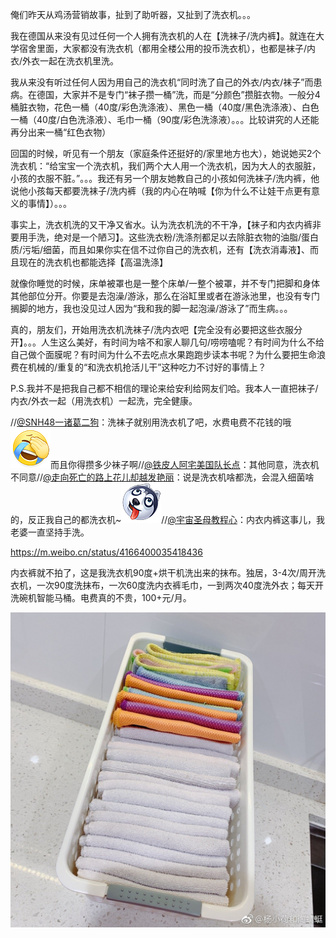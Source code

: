 俺们昨天从鸡汤营销故事，扯到了助听器，又扯到了洗衣机。。。

我在德国从来没有见过任何一个人拥有洗衣机的人在【洗袜子/洗内裤】。就连在大学宿舍里面，大家都没有洗衣机（都用全楼公用的投币洗衣机），也都是袜子/内衣/外衣一起在洗衣机里洗。

我从来没有听过任何人因为用自己的洗衣机“同时洗了自己的外衣/内衣/袜子”而患病。在德国，大家并不是专门“袜子攒一桶”洗，而是“分颜色”攒脏衣物。一般分4桶脏衣物，花色一桶（40度/彩色洗涤液）、黑色一桶（40度/黑色洗涤液）、白色一桶（40度/白色洗涤液）、毛巾一桶（90度/彩色洗涤液）。。。比较讲究的人还能再分出来一桶“红色衣物）

回国的时候，听见有一个朋友（家庭条件还挺好的/家里地方也大），她说她买2个洗衣机：“给宝宝一个洗衣机，我们两个大人用一个洗衣机，因为大人的衣服脏，小孩的衣服不脏。”。。。我还有另一个朋友她教自己的小孩如何洗袜子/洗内裤，他说他小孩每天都要洗袜子/洗内裤（我的内心在呐喊【你为什么不让娃干点更有意义的事情】）。。。

事实上，洗衣机洗的又干净又省水。认为洗衣机洗的不干净，【袜子和内衣内裤非要用手洗，绝对是一个陋习】。这些洗衣粉/洗涤剂都足以去除脏衣物的油脂/蛋白质/污垢/细菌，而且如果你实在信不过你自己的洗衣机，还有【洗衣消毒液】、而且现在的洗衣机也都能选择【高温洗涤】

就像你睡觉的时候，床单被罩也是一整个床单/一整个被罩，并不专门把脚和身体其他部位分开。你要是去泡澡/游泳，那么在浴缸里或者在游泳池里，也没有专门搁脚的地方，我也没见过人因为“我和我的脚一起泡澡/游泳了”而生病。。。

真的，朋友们，开始用洗衣机洗袜子/洗内衣吧【完全没有必要把这些衣服分开】。。。人生这么美好，有时间为啥不和家人聊几句/唠唠嗑呢？有时间为什么不给自己做个面膜呢？有时间为什么不去吃点水果跑跑步读本书呢？为什么要把生命浪费在机械的/重复的“和洗衣机抢活儿干”这种吃力不讨好的事情上？

P.S.我并不是把我自己都不相信的理论来给安利给网友们哈。我本人一直把袜子/内衣/外衣一起（用洗衣机）一起洗，完全健康。

//[@SNH48一诸葛二狗](https://m.weibo.cn/n/SNH48一诸葛二狗)：洗袜子就别用洗衣机了吧，水费电费不花钱的哦![[允悲]](images/d_yunbei-a14a649db8.png)而且你得攒多少袜子啊//[@铁皮人阿宅美国队长点](https://m.weibo.cn/n/铁皮人阿宅美国队长点)：其他同意，洗衣机不同意//[@走向死亡的路上花儿却越发艳丽](https://m.weibo.cn/n/走向死亡的路上花儿却越发艳丽)：说是洗衣机啥都洗，会混入细菌啥的，反正我自己的都洗衣机~![[二哈]](images/d_erha-139d0e07bd.png)//[@宇宙圣母教程心](https://m.weibo.cn/n/宇宙圣母教程心)：内衣内裤这事儿，我老婆一直坚持手洗。

https://m.weibo.cn/status/4166400035418436





内衣裤就不拍了，这是我洗衣机90度+烘干机洗出来的抹布。独居，3-4次/周开洗衣机，一次90度洗抹布，一次60度洗内衣裤毛巾，一到两次40度洗外衣；每天开洗碗机智能马桶。电费真的不贵，100+元/月。

![img](images/be7cb647ly1g0iwzhq8orj20u00u0thq.jpg)